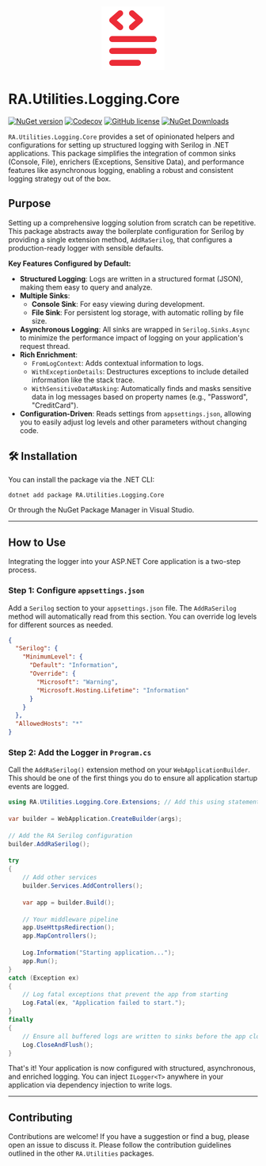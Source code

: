 <p align="center">
  <img src="https://raw.githubusercontent.com/RedonAlla/RA.Utilities/7609528d2f5783472cd1b6a8be8cc20957e85fbb/Assets/Images/logging.svg" alt="RA.Utilities.Logging.Core Logo" width="128">
</p>

# RA.Utilities.Logging.Core

[![NuGet version](https://img.shields.io/nuget/v/RA.Utilities.Logging.Core?logo=nuget&label=NuGet)](https://www.nuget.org/packages/RA.Utilities.Logging.Core/)
[![Codecov](https://codecov.io/github/RedonAlla/RA.Utilities/graph/badge.svg)](https://codecov.io/github/RedonAlla/RA.Utilities)
[![GitHub license](https://img.shields.io/github/license/RedonAlla/RA.Utilities)](https://github.com/RedonAlla/RA.Utilities/blob/main/LICENSE)
[![NuGet Downloads](https://img.shields.io/nuget/dt/RA.Utilities.Logging.Core.svg)](https://www.nuget.org/packages/RA.Utilities.Logging.Core/)


`RA.Utilities.Logging.Core` provides a set of opinionated helpers and configurations for setting up structured logging with Serilog in .NET applications. This package simplifies the integration of common sinks (Console, File), enrichers (Exceptions, Sensitive Data), and performance features like asynchronous logging, enabling a robust and consistent logging strategy out of the box.

## Purpose

Setting up a comprehensive logging solution from scratch can be repetitive. This package abstracts away the boilerplate configuration for Serilog by providing a single extension method, `AddRaSerilog`, that configures a production-ready logger with sensible defaults.

**Key Features Configured by Default:**

- **Structured Logging**: Logs are written in a structured format (JSON), making them easy to query and analyze.
- **Multiple Sinks**:
  - **Console Sink**: For easy viewing during development.
  - **File Sink**: For persistent log storage, with automatic rolling by file size.
- **Asynchronous Logging**: All sinks are wrapped in `Serilog.Sinks.Async` to minimize the performance impact of logging on your application's request thread.
- **Rich Enrichment**:
  - `FromLogContext`: Adds contextual information to logs.
  - `WithExceptionDetails`: Destructures exceptions to include detailed information like the stack trace.
  - `WithSensitiveDataMasking`: Automatically finds and masks sensitive data in log messages based on property names (e.g., "Password", "CreditCard").
- **Configuration-Driven**: Reads settings from `appsettings.json`, allowing you to easily adjust log levels and other parameters without changing code.

## 🛠️ Installation

You can install the package via the .NET CLI:

```sh
dotnet add package RA.Utilities.Logging.Core
```

Or through the NuGet Package Manager in Visual Studio.

---

## How to Use

Integrating the logger into your ASP.NET Core application is a two-step process.

### Step 1: Configure `appsettings.json`

Add a `Serilog` section to your `appsettings.json` file. The `AddRaSerilog` method will automatically read from this section. You can override log levels for different sources as needed.

```json
{
  "Serilog": {
    "MinimumLevel": {
      "Default": "Information",
      "Override": {
        "Microsoft": "Warning",
        "Microsoft.Hosting.Lifetime": "Information"
      }
    }
  },
  "AllowedHosts": "*"
}
```

### Step 2: Add the Logger in `Program.cs`

Call the `AddRaSerilog()` extension method on your `WebApplicationBuilder`. This should be one of the first things you do to ensure all application startup events are logged.

```csharp
using RA.Utilities.Logging.Core.Extensions; // Add this using statement

var builder = WebApplication.CreateBuilder(args);

// Add the RA Serilog configuration
builder.AddRaSerilog();

try
{
    // Add other services
    builder.Services.AddControllers();

    var app = builder.Build();

    // Your middleware pipeline
    app.UseHttpsRedirection();
    app.MapControllers();

    Log.Information("Starting application...");
    app.Run();
}
catch (Exception ex)
{
    // Log fatal exceptions that prevent the app from starting
    Log.Fatal(ex, "Application failed to start.");
}
finally
{
    // Ensure all buffered logs are written to sinks before the app closes
    Log.CloseAndFlush();
}
```

That's it! Your application is now configured with structured, asynchronous, and enriched logging. You can inject `ILogger<T>` anywhere in your application via dependency injection to write logs.

---

## Contributing

Contributions are welcome! If you have a suggestion or find a bug, please open an issue to discuss it. Please follow the contribution guidelines outlined in the other `RA.Utilities` packages.

